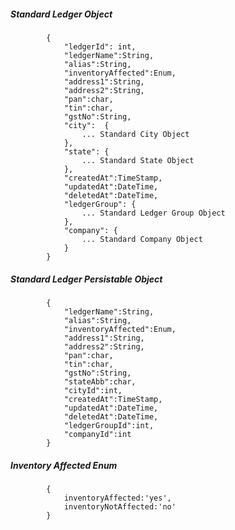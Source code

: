 ##### Standard Ledger Object

            {
                "ledgerId": int,
                "ledgerName":String,
                "alias":String,
                "inventoryAffected":Enum,
                "address1":String,
                "address2":String,
                "pan":char,
                "tin":char,
                "gstNo":String,
				"city":  {
					... Standard City Object
				},
                "state": {
                    ... Standard State Object
                },
				"createdAt":TimeStamp,
                "updatedAt":DateTime,
                "deletedAt":DateTime,
                "ledgerGroup": {
					... Standard Ledger Group Object
				},
				"company": {
					... Standard Company Object
				}
            }
            
##### Standard Ledger Persistable Object
			{
            	"ledgerName":String,
                "alias":String,
                "inventoryAffected":Enum,
                "address1":String,
                "address2":String,
                "pan":char,
                "tin":char,
                "gstNo":String,
                "stateAbb":char,
                "cityId":int,
                "createdAt":TimeStamp,
                "updatedAt":DateTime,
                "deletedAt":DateTime,
                "ledgerGroupId":int,
				"companyId":int
            }

##### Inventory Affected Enum
			{
				inventoryAffected:'yes',
				inventoryNotAffected:'no'
			}